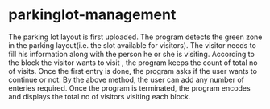 # parkinglot-management
The parking lot layout is first uploaded. The program
detects the green zone in the parking layout(i.e. the slot
available for visitors).
The visitor needs to fill his information along with the
person he or she is visiting.
According to the block the visitor wants to visit , the
program keeps the count of total no of visits.
Once the first entry is done, the program asks if the user
wants to continue or not.
By the above method, the user can add any number of
enteries required.
Once the program is terminated, the program encodes and
displays the total no of visitors visiting each block.
